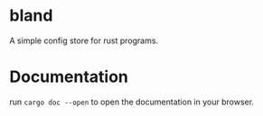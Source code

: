 # bland
A simple config store for rust programs.

# Documentation
run `cargo doc --open` to open the documentation in your browser.
